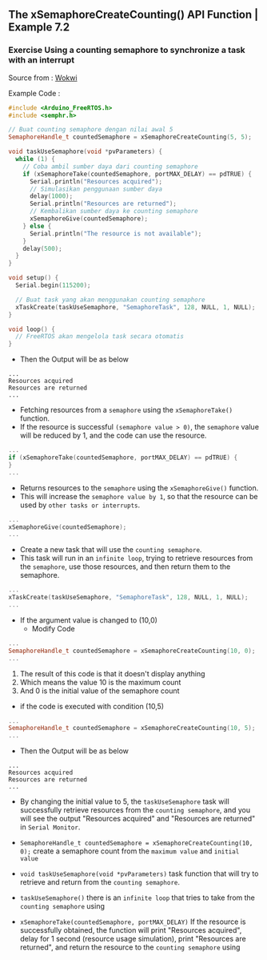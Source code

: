 ## The xSemaphoreCreateCounting() API Function | Example 7.2
### Exercise Using a counting semaphore to synchronize a task with an interrupt
Source from : [Wokwi](https://wokwi.com/projects/new/arduino-uno)

Example Code :
```ino
#include <Arduino_FreeRTOS.h>
#include <semphr.h>

// Buat counting semaphore dengan nilai awal 5
SemaphoreHandle_t countedSemaphore = xSemaphoreCreateCounting(5, 5);

void taskUseSemaphore(void *pvParameters) {
  while (1) {
    // Coba ambil sumber daya dari counting semaphore
    if (xSemaphoreTake(countedSemaphore, portMAX_DELAY) == pdTRUE) {
      Serial.println("Resources acquired");
      // Simulasikan penggunaan sumber daya
      delay(1000);
      Serial.println("Resources are returned");
      // Kembalikan sumber daya ke counting semaphore
      xSemaphoreGive(countedSemaphore);
    } else {
      Serial.println("The resource is not available");
    }
    delay(500);
  }
}

void setup() {
  Serial.begin(115200);

  // Buat task yang akan menggunakan counting semaphore
  xTaskCreate(taskUseSemaphore, "SemaphoreTask", 128, NULL, 1, NULL);
}

void loop() {
  // FreeRTOS akan mengelola task secara otomatis
}
```
- Then the Output will be as below
```
...
Resources acquired
Resources are returned
...
```
- Fetching resources from a `semaphore` using the `xSemaphoreTake()` function.
- If the resource is successful `(semaphore value > 0)`, the `semaphore` value will be reduced by 1, and the code can use the resource.
```ino
...
if (xSemaphoreTake(countedSemaphore, portMAX_DELAY) == pdTRUE) {
}
...
```
- Returns resources to the `semaphore` using the `xSemaphoreGive()` function.
- This will increase the `semaphore value by 1`, so that the resource can be used by `other tasks or interrupts`.
```ino
...
xSemaphoreGive(countedSemaphore);
...
```
- Create a new task that will use the `counting semaphore`.
- This task will run in an `infinite loop`, trying to retrieve resources from the `semaphore`, use those resources, and then return them to the semaphore.
```ino
...
xTaskCreate(taskUseSemaphore, "SemaphoreTask", 128, NULL, 1, NULL);
...
```

- If the argument value is changed to (10,0)
  - Modify Code 
```ino
...
SemaphoreHandle_t countedSemaphore = xSemaphoreCreateCounting(10, 0);
...
```
  1. The result of this code is that it doesn't display anything
  2. Which means the value 10 is the maximum count
  3. And 0 is the initial value of the semaphore count

- if the code is executed with condition (10,5)
```ino
...
SemaphoreHandle_t countedSemaphore = xSemaphoreCreateCounting(10, 5);
...
```
- Then the Output will be as below
```
...
Resources acquired
Resources are returned
...
```
- By changing the initial value to 5, the `taskUseSemaphore` task will successfully retrieve resources from the `counting semaphore`, and you will see the output "Resources acquired" and "Resources are returned" in `Serial Monitor`.

- `SemaphoreHandle_t countedSemaphore = xSemaphoreCreateCounting(10, 0);` create a semaphore count from the `maximum value` and `initial value`
- `void taskUseSemaphore(void *pvParameters)` task function that will try to retrieve and return from the `counting semaphore`.
- `taskUseSemaphore()` there is an `infinite loop` that tries to take from the `counting semaphore` using
- `xSemaphoreTake(countedSemaphore, portMAX_DELAY)` If the resource is successfully obtained, the function will print "Resources acquired", delay for 1 second (resource usage simulation), print "Resources are returned", and return the resource to the `counting semaphore` using

